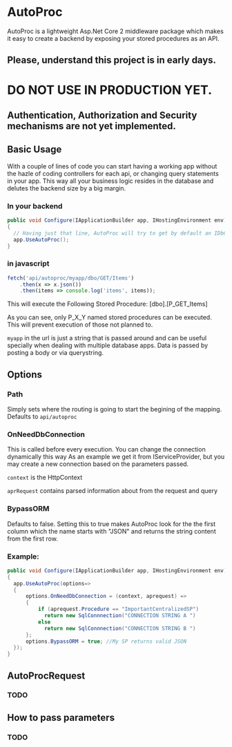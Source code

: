 # AutoProc
AutoProc is a lightweight Asp.Net Core 2 middleware package which makes it easy to create a backend by exposing your stored procedures as an API.

## Please, understand this project is in early days. 
# DO NOT USE IN PRODUCTION YET.
## Authentication, Authorization and Security mechanisms are not yet implemented.

## Basic Usage
With a couple of lines of code you can start having a working app without the hazle of coding controllers for each api, or changing query statements in your app. This way all your business logic resides in the database and delutes the backend size by a big margin.

### In your backend
```csharp
public void Configure(IApplicationBuilder app, IHostingEnvironment env)
{
  // Having just that line, AutoProc will try to get by default an IDbConnection from the IServiceProvider if your application.
  app.UseAutoProc();
}
```

### in javascript
```js
fetch('api/autoproc/myapp/dbo/GET/Items')
    .then(x => x.json())
    .then(items => console.log('items', items));
```

This will execute the Following Stored Procedure:  [dbo].[P_GET_Items] 

As you can see, only P_X_Y named stored procedures can be executed. This will prevent execution of those not planned to.

`myapp` in the url is just a string that is passed around and can be useful specially when dealing with multiple database apps. Data is passed by posting a body or via querystring.


## Options

### Path
Simply sets where the routing is going to start the begining of the mapping.
Defaults to  `api/autoproc`

### OnNeedDbConnection
This is called before every execution. You can change the connection dynamically this way As an example we get it from IServiceProvider, but you may create a new connection based on the parameters passed. 

`context` is the HttpContext 

`aprRequest` contains parsed information about from the request and query
 
### BypassORM
Defaults to false. Setting this to true makes AutoProc look for the the first column which the name starts with "JSON" and returns the string content from the first row.

### Example:
```csharp
public void Configure(IApplicationBuilder app, IHostingEnvironment env)
{
  app.UseAutoProc(options=> 
  { 
      options.OnNeedDbConnection = (context, aprequest) => 
      {
          if (aprequest.Procedure == "ImportantCentralizedSP")
            return new SqlConnnection("CONNECTION STRING A ")
          else
            return new SqlConnnection("CONNECTION STRING B ")
      };
      options.BypassORM = true; //My SP returns valid JSON
  });
}
```

## AutoProcRequest
### TODO

## How to pass parameters
### TODO
